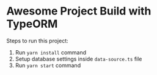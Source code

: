 # Awesome Project Build with TypeORM

Steps to run this project:

1. Run `yarn install` command
2. Setup database settings inside `data-source.ts` file
3. Run `yarn start` command
